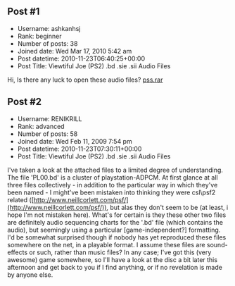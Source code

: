 ## Post #1
- Username: ashkanhsj
- Rank: beginner
- Number of posts: 38
- Joined date: Wed Mar 17, 2010 5:42 am
- Post datetime: 2010-11-23T06:40:25+00:00
- Post Title: Viewtiful Joe (PS2) .bd .sie .sii Audio Files

Hi, Is there any luck to open these audio files?
[pss.rar](https://xentaxbackup.github.io/file/3633_pss.rar)
## Post #2
- Username: RENIKRILL
- Rank: advanced
- Number of posts: 58
- Joined date: Wed Feb 11, 2009 7:54 pm
- Post datetime: 2010-11-23T07:30:11+00:00
- Post Title: Viewtiful Joe (PS2) .bd .sie .sii Audio Files

I've taken a look at the attached files to a limited degree of understanding. The file 'PL00.bd' is a cluster of playstation-ADPCM.
At first glance at all three files collectively - in addition to the particular way in which they've been named - I might've been mistaken into thinking they were csl\psf2 related ([http://www.neillcorlett.com/psf/](http://www.neillcorlett.com/psf/)), but alas they don't seem to be (at least, i hope I'm not mistaken here).
What's for certain is they these other two files are definitely audio sequencing charts for the '.bd' file (which contains the audio), but seemingly using a particular [game-independent?] formatting.
I'd be somewhat surprised though if nobody has yet reproduced these files somewhere on the net, in a playable format.
I assume these files are sound-effects or such, rather than music files? In any case; I've got this (very awesome) game somewhere, so I'll have a look at the disc a bit later this afternoon and get back to you if I find anything, or if no revelation is made by anyone else.
